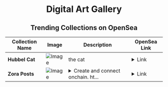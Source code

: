 <div align="center">

# Digital Art Gallery

## Trending Collections on OpenSea

| Collection Name                       | Image                                                                                     | Description                       | OpenSea Link                                                                                          |
|---------------------------------------|-------------------------------------------------------------------------------------------|-----------------------------------|--------------------------------------------------------------------------------------------------------|
| **Hubbel Cat** | ![Image](https://i.seadn.io/s/raw/files/0549ffc0f4357bf51edfdacefdcbb559.jpg?w=500&auto=format?w=200&auto=format) | the cat | <details><summary>Link</summary>[Hubbel Cat](https://opensea.io/collection/hubbel-cat)</details> |
| **Zora Posts** | ![Image](https://i.seadn.io/s/raw/files/dae13218570a27ea9f359916f8db5d08.jpg?w=500&auto=format?w=200&auto=format) | <details><summary>Create and connect onchain. ht...</summary>Create and connect onchain. https://zora.co</details> | <details><summary>Link</summary>[Zora Posts](https://opensea.io/collection/zora-posts-26525)</details> |

</div>